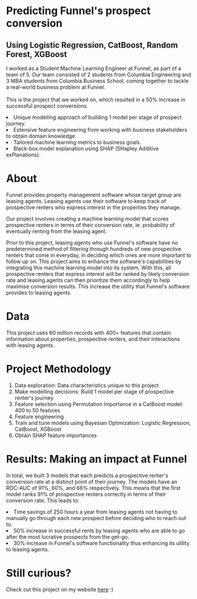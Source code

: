 # Predicting Funnel's prospect conversion
## Using Logistic Regression, CatBoost, Random Forest, XGBoost

I worked as a Student Machine Learning Engineer at Funnel, as part of a team of 5. Our team consisted of 2 students from Columbia Engineering and 3 MBA students from Columbia Business School, coming together to tackle a real-world business problem at Funnel.
<br><br>This is the project that we worked on, which resulted in a 50% increase in successful prospect conversions.
<li> Unique modelling approach of building 1 model per stage of prospect journey.
<li>Extensive feature engineering from working with business stakeholders to obtain domain knowledge.
<li>Tailored machine learning metrics to business goals.
<li>Black-box model explanation using SHAP (SHapley Additive exPlanations).
  
# About
Funnel provides property management software whose target group are leasing agents. Leasing agents use their software to keep track of prospective renters who express interest in the properties they manage.

Our project involves creating a machine learning model that scores prospective renters in terms of their conversion rate, ie. probability of eventually renting from the leasing agent.

Prior to this project, leasing agents who use Funnel's software have no predetermined method of filtering through hundreds of new prospective renters that come in everyday, in deciding which ones are more important to follow up on. This project aims to enhance the software's capabilities by integrating this machine learning model into its system. With this, all prospective renters that express interest will be ranked by likely conversion rate and leasing agents can then prioritize them accordingly to help maximise conversion results. This increase the utility that Funnel's software provides to leasing agents.
  
# Data
This project uses 60 million records with 400+ features that contain information about properties, prospective renters, and their interactions with leasing agents.
  
# Project Methodology
1. Data exploration: Data characteristics unique to this project<br>
2. Make modelling decisions: Build 1 model per stage of prospective renter's journey<br>
3. Feature selection using Permutation Importance in a CatBoost model: 400 to 50 features
4. Feature engineering
5. Train and tune models using Bayesian Optimization: Logistic Regression, CatBoost, XGBoost
6. Obtain SHAP feature importances

# Results: Making an impact at Funnel
In total, we built 3 models that each predicts a prospective renter's conversion rate at a distinct point of their journey. The models have an ROC-AUC of 91%, 60%, and 66% respectively. This means that the first model ranks 91% of prospective renters correctly in terms of their conversion rate. This leads to:
<li>Time savings of 250 hours a year from leasing agents not having to manually go through each new prospect before deciding who to reach out to.
<li>50% increase in successful rents by leasing agents who are able to go after the most lucrative prospects from the get-go.
<li>30% increase in Funnel's software functionality thus enhancing its utility to leasing agents.
  
# Still curious?
Check out this project on my website <a href="https://sheilateozy.github.io/#portfolio" target="_blank">here</a> :)


